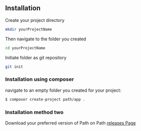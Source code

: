 ## Installation

Create your project directory

```bash
mkdir yourProjectName
```

Then navigate to the folder you created

```bash
cd yourProjectName
```

Initiate folder as git repository

```bash
git init
```

### Installation using composer

navigate to an empty folder you created for your project:

```bash
$ composer create-project path/app .
```


### Installation method two

Download your preferred version of Path on Path [releases Page](https://github.com/Wharley01/Path/releases)
